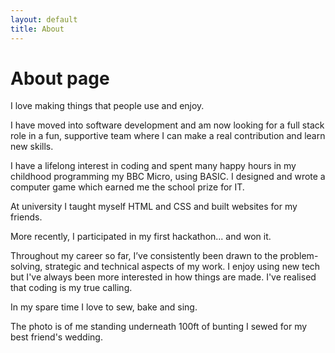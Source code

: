 ```yaml
---
layout: default
title: About
---
```

# About page


I love making things that people use and enjoy.

I have moved into software development and am now looking for a full stack role in a fun, supportive team where I can make a real contribution and learn new skills.

I have a lifelong interest in coding and spent many happy hours in my childhood programming my BBC Micro, using BASIC. I designed and wrote a computer game which earned me the school prize for IT.

At university I taught myself HTML and CSS and built websites for my friends.

More recently, I participated in my first hackathon... and won it.

Throughout my career so far, I’ve consistently been drawn to the problem-solving, strategic and technical aspects of my work. I enjoy using new tech but I've always been more interested in how things are made. I've realised that coding is my true calling.

In my spare time I love to sew, bake and sing.

The photo is of me standing underneath 100ft of bunting I sewed for my best friend's wedding.
